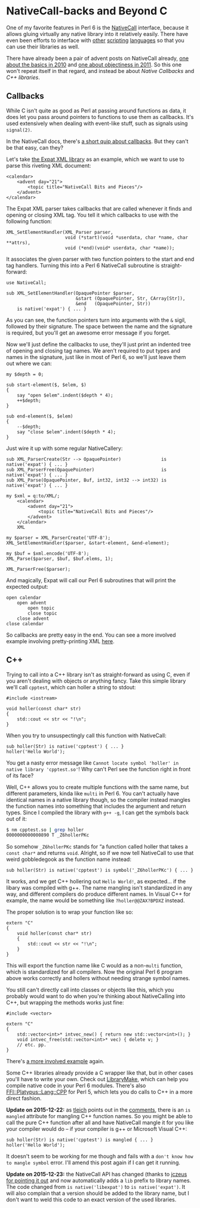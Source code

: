 # NativeCall-backs and Beyond C

One of my favorite features in Perl 6 is the
[NativeCall](http://doc.perl6.org/language/nativecall) interface, because it
allows gluing virtually any native library into it relatively easily. There
have even been efforts to interface with
[other](https://github.com/niner/Inline-Perl5/)
[scripting](https://github.com/niner/Inline-Python)
[languages](https://github.com/hartenfels/Javascript-SpiderMonkey) so that you
can use their libraries as well.

There have already been a pair of advent posts on NativeCall already, [one
about the basics in 2010](https://perl6advent.wordpress.com/2010/12/15/) and
[one about objectiness in 2011](https://perl6advent.wordpress.com/2011/12/21/).
So this one won't repeat itself in that regard, and instead be about *Native
Callbacks* and *C++ libraries*.


## Callbacks

While C isn't quite as good as Perl at passing around functions as data, it
does let you pass around pointers to functions to use them as callbacks. It's
used extensively when dealing with event-like stuff, such as signals using
`signal(2)`.

In the NativeCall docs, there's [a short quip about
callbacks](https://github.com/jnthn/zavolaj#function-arguments). But they can't
be that easy, can they?

Let's take [the Expat XML library](http://expat.sourceforge.net/) as an
example, which we want to use to parse this riveting XML document:

```
<calendar>
    <advent day="21">
        <topic title="NativeCall Bits and Pieces"/>
    </advent>
</calendar>
```

The Expat XML parser takes callbacks that are called whenever it finds and
opening or closing XML tag. You tell it which callbacks to use with the
following function:

```
XML_SetElementHandler(XML_Parser parser,
                      void (*start)(void *userdata, char *name, char **attrs),
                      void (*end)(void* userdata, char *name));
```

It associates the given parser with two function pointers to the start and end
tag handlers. Turning this into a Perl 6 NativeCall subroutine is
straight-forward:

```
use NativeCall;

sub XML_SetElementHandler(OpaquePointer $parser,
                          &start (OpaquePointer, Str, CArray[Str]),
                          &end   (OpaquePointer, Str))
    is native('expat') { ... }
```

As you can see, the function pointers turn into arguments with the `&` sigil,
followed by their signature. The space between the name and the signature is
required, but you'll get an awesome error message if you forget.

Now we'll just define the callbacks to use, they'll just print an indented tree
of opening and closing tag names. We aren't required to put types and names in
the signature, just like in most of Perl 6, so we'll just leave them out where
we can:

```
my $depth = 0;

sub start-element($, $elem, $)
{
    say "open $elem".indent($depth * 4);
    ++$depth;
}

sub end-element($, $elem)
{
    --$depth;
    say "close $elem".indent($depth * 4);
}
```

Just wire it up with some regular NativeCallery:

```
sub XML_ParserCreate(Str --> OpaquePointer)               is native('expat') { ... }
sub XML_ParserFree(OpaquePointer)                         is native('expat') { ... }
sub XML_Parse(OpaquePointer, Buf, int32, int32 --> int32) is native('expat') { ... }

my $xml = q:to/XML/;
    <calendar>
        <advent day="21">
            <topic title="NativeCall Bits and Pieces"/>
        </advent>
    </calendar>
    XML

my $parser = XML_ParserCreate('UTF-8');
XML_SetElementHandler($parser, &start-element, &end-element);

my $buf = $xml.encode('UTF-8');
XML_Parse($parser, $buf, $buf.elems, 1);

XML_ParserFree($parser);
```

And magically, Expat will call our Perl 6 subroutines that will print the
expected output:

```
open calendar
    open advent
        open topic
        close topic
    close advent
close calendar
```

So callbacks are pretty easy in the end. You can see a more involved example
involving pretty-printing XML
[here](https://github.com/hartenfels/21-Advent-2015/tree/master/callback).


## C++

Trying to call into a C++ library isn't as straight-forward as using C, even if
you aren't dealing with objects or anything fancy. Take this simple library
we'll call `cpptest`, which can holler a string to stdout:

```
#include <iostream>

void holler(const char* str)
{
    std::cout << str << "!\n";
}
```

When you try to unsuspectingly call this function with NativeCall:

```
sub holler(Str) is native('cpptest') { ... }
holler('Hello World');
```

You get a nasty error message like `Cannot locate symbol 'holler' in native
library 'cpptest.so'`! Why can't Perl see the function right in front of its
face?

Well, C++ allows you to create multiple functions with the same name, but
different parameters, kinda like `multi` in Perl 6. You can't actually have
identical names in a native library though, so the compiler instead mangles the
function names into something that includes the argument and return types.
Since I compiled the library with `g++ -g`, I can get the symbols back out of
it:

```bash
$ nm cpptest.so | grep holler
0000000000000890 T _Z6hollerPKc
```

So somehow `_Z6hollerPKc` stands for “a function called holler that takes a
`const char*` and returns `void`. Alright, so if we now tell NativeCall to use
that weird gobbledegook as the function name instead:

```
sub holler(Str) is native('cpptest') is symbol('_Z6hollerPKc') { ... }
```

It works, and we get C++ hollering out `Hello World!`, as expected... if the
libary was compiled with g++. The name mangling isn't standardized in any way,
and different compilers do produce different names. In Visual C++ for example,
the name would be something like `?holler@@ZAX?BPDXZ` instead.

The proper solution is to wrap your function like so:

```
extern "C"
{
    void holler(const char* str)
    {
        std::cout << str << "!\n";
    }
}
```

This will export the function name like C would as a non-`multi` function,
which is standardized for all compilers. Now the original Perl 6 program above
works correctly and hollers without needing strange symbol names.

You still can't directly call into classes or objects like this, which you
probably would want to do when you're thinking about NativeCalling into C++,
but wrapping the methods works just fine:

```
#include <vector>

extern "C"
{
    std::vector<int>* intvec_new() { return new std::vector<int>(); }
    void intvec_free(std::vector<int>* vec) { delete v; }
    // etc. pp.
}
```

There's [a more involved
example](https://github.com/hartenfels/21-Advent-2015/tree/master/cpp) again.

Some C++ libraries already provide a C wrapper like that, but in other cases
you'll have to write your own. Check out
[LibraryMake](https://github.com/retupmoca/P6-LibraryMake/), which can help you
compile native code in your Perl 6 modules. There's also
[FFI::Platypus::Lang::CPP](https://metacpan.org/pod/FFI::Platypus::Lang::CPP)
for Perl 5, which lets you do calls to C++ in a more direct fashion.

**Update on 2015-12-22:** as [tleich](http://usev5.wordpress.com/) points out in the
[comments](https://perl6advent.wordpress.com/2015/12/21/day-21-nativecall-backs-and-beyond-c/#comment-14510),
there is an `is mangled` attribute for mangling C++ function names. So you
might be able to call the pure C++ function after all and have NativeCall
mangle it for you like your compiler would do – if your compiler is g++ or
Microsoft Visual C++:

```
sub holler(Str) is native('cpptest') is mangled { ... }
holler('Hello World');
```

It doesn't seem to be working for me though and fails with a `don't know how to
mangle symbol` error. I'll amend this post again if I can get it running.

**Update on 2015-12-23:** the NativeCall API has changed (thanks to [jczeus for
pointing it
out](https://perl6advent.wordpress.com/2015/12/21/day-21-nativecall-backs-and-beyond-c/#comment-14526)
and now automatically adds a `lib` prefix to library names. The code changed
from `is native('libexpat')` to `is native('expat')`. It will also complain
that a version should be added to the library name, but I don't want to weld
this code to an exact version of the used libraries.
